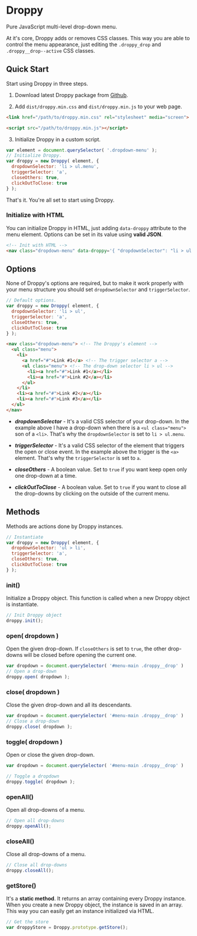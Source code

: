 # Droppy

Pure JavaScript multi-level drop-down menu.

At it's core, Droppy adds or removes CSS classes. This way you are able to
control the menu appearance, just editing the `.droppy_drop` and
`.droppy__drop--active` CSS classes.

## Quick Start

Start using Droppy in three steps.

1. Download latest Droppy package from [Github][836c3e46].

2. Add `dist/droppy.min.css` and `dist/droppy.min.js` to your web page.
  ```html
  <link href="/path/to/droppy.min.css" rel="stylesheet" media="screen">
  ```
  ```html
  <script src="/path/to/droppy.min.js"></script>
  ```

3. Initialize Droppy in a custom script.
  ```js
  var element = document.querySelector( '.dropdown-menu' );
  // Initialize Droppy.
  var droppy = new Droppy( element, {
    dropdownSelector: 'li > ul.menu',
    triggerSelector: 'a',
    closeOthers: true,
    clickOutToClose: true
  } );
  ```

That's it. You're all set to start using Droppy.

  [836c3e46]: https://github.com/OutlawPlz/droppy "Download"

### Initialize with HTML

You can initialize Droppy in HTML, just adding `data-droppy` attribute to the
menu element. Options can be set in its value using **valid JSON**.

```html
<!-- Init with HTML -->
<nav class="dropdown-menu" data-droppy='{ "dropdownSelector": "li > ul.menu", "triggerSelector": "a", "closeOthers": true, "clickOutToClose": true }'>
```

## Options

None of Droppy's options are required, but to make it work properly with your
menu structure you should set `dropdownSelector` and `triggerSelector`.

```js
// Default options.
var droppy = new Droppy( element, {
  dropdownSelector: 'li > ul',
  triggerSelector: 'a',
  closeOthers: true,
  clickOutToClose: true
} );
```

```html
<nav class="dropdown-menu"> <!-- The Droppy's element -->
  <ul class="menu">
    <li>
      <a href="#">Link #1</a> <!-- The trigger selector a -->
      <ul class="menu"> <!-- The drop-down selector li > ul -->
        <li><a href="#">Link #1</a></li>
        <li><a href="#">Link #2</a></li>
      </ul>
    </li>
    <li><a href="#">Link #2</a></li>
    <li><a href="#">Link #3</a></li>
  </ul>
</nav>
```

- ***dropdownSelector*** - It's a valid CSS selector of your drop-down. In the
example above I have a drop-down when there is a `<ul class="menu">` son of a
`<li>`. That's why the `dropdownSelector` is set to `li > ul.menu`.

- ***triggerSelector*** - It's a valid CSS selector of the element that triggers
the open or close event. In the example above the trigger is the `<a>` element.
That's why the `triggerSelector` is set to `a`.

- ***closeOthers*** - A boolean value. Set to `true` if you want keep open only
one drop-down at a time.

- ***clickOutToClose*** - A boolean value. Set to `true` if you want to close
all the drop-downs by clicking on the outside of the current menu.

## Methods

Methods are actions done by Droppy instances.

```js
// Instantiate
var droppy = new Droppy( element, {
  dropdownSelector: 'ul > li',
  triggerSelector: 'a',
  closeOthers: true,
  clickOutToClose: true
} );
```

### init()

Initialize a Droppy object. This function is called when a new Droppy object is
instantiate.

```js
// Init Droppy object
droppy.init();
```

### open( dropdown )

Open the given drop-down. If `closeOthers` is set to `true`, the other
drop-downs will be closed before opening the current one.

```js
var dropdown = document.querySelector( '#menu-main .droppy__drop' )
// Open a drop-down
droppy.open( dropdown );
```

### close( dropdown )

Close the given drop-down and all its descendants.

```js
var dropdown = document.querySelector( '#menu-main .droppy__drop' )
// Close a drop-down
droppy.close( dropdown );
```

### toggle( dropdown )

Open or close the given drop-down.

```js
var dropdown = document.querySelector( '#menu-main .droppy__drop' )

// Toggle a dropdown
droppy.toggle( dropdown );
```

### openAll()

Open all drop-downs of a menu.

```js
// Open all drop-downs
droppy.openAll();
```

### closeAll()

Close all drop-downs of a menu.

```js
// Close all drop-downs
droppy.closeAll();
```

### getStore()

It's a **static method**. It returns an array containing every Droppy instance.
When you create a new Droppy object, the instance is saved in an array. This
way you can easily get an instance initialized via HTML.

```js
// Get the store
var droppyStore = Droppy.prototype.getStore();
```
